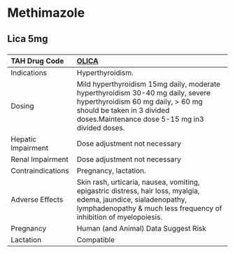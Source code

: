 # Methimazole

## Lica 5mg

##### 

| TAH Drug Code      | [OLICA](https://www.tahsda.org.tw/drugs/hissearch.php?drug_code=OLICA)                                                                                                                               |
|:-------------------|:-----------------------------------------------------------------------------------------------------------------------------------------------------------------------------------------------------|
| Indications        | Hyperthyroidism.                                                                                                                                                                                     |
| Dosing             | Mild hyperthyroidism 15mg daily, moderate hyperthyroidism 30-40 mg daily, severe hyperthyroidism 60 mg daily, > 60 mg should be taken in 3 divided doses.Maintenance dose 5-15 mg in3 divided doses. |
| Hepatic Impairment | Dose adjustment not necessary                                                                                                                                                                        |
| Renal Impairment   | Dose adjustment not necessary                                                                                                                                                                        |
| Contraindications  | Pregnancy, lactation.                                                                                                                                                                                |
| Adverse Effects    | Skin rash, urticaria, nausea, vomiting, epigastric distress, hair loss, myalgia, edema, jaundice, sialadenopathy, lymphadenopathy & much less frequency of inhibition of myelopoiesis.               |
| Pregnancy          | Human (and Animal) Data Suggest Risk                                                                                                                                                                 |
| Lactation          | Compatible                                                                                                                                                                                           |

